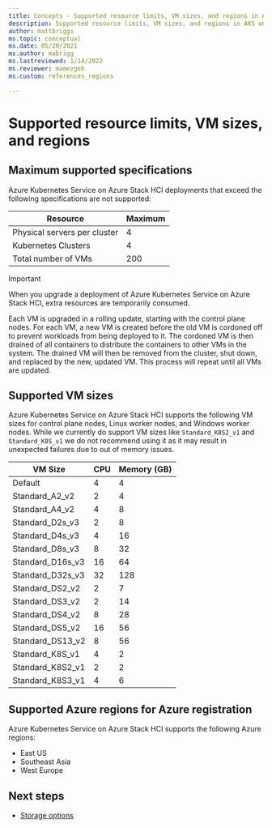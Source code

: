 ```yaml
---
title: Concepts - Supported resource limits, VM sizes, and regions in AKS on Azure Stack HCI
description: Supported resource limits, VM sizes, and regions in AKS on Azure Stack HCI
author: mattbriggs
ms.topic: conceptual
ms.date: 05/20/2021
ms.author: mabrigg 
ms.lastreviewed: 1/14/2022
ms.reviewer: mamezgeb
ms.custom: references_regions

---
```


# Supported resource limits, VM sizes, and regions
## Maximum supported specifications
Azure Kubernetes Service on Azure Stack HCI deployments that exceed the following specifications are not supported:

| Resource                     | Maximum |
| ---------------------------- | --------|
| Physical servers per cluster | 4       |
| Kubernetes Clusters          | 4       |
| Total number of VMs          | 200     |

> [!IMPORTANT]
> When you upgrade a deployment of Azure Kubernetes Service on Azure Stack HCI, extra resources are temporarily consumed.
> 
> Each VM is upgraded in a rolling update, starting with the control plane nodes. For each VM, a new VM is created before the old VM is cordoned off
to prevent workloads from being deployed to it. The cordoned VM is then drained of all containers to distribute the containers to other VMs in the system.
The drained VM will then be removed from the cluster, shut down, and replaced by the new, updated VM. This process will repeat until all VMs are updated. 

## Supported VM sizes
Azure Kubernetes Service on Azure Stack HCI supports the following VM sizes for control plane nodes, Linux worker nodes, and Windows worker nodes. While we currently do support VM sizes like `Standard_K8S2_v1` and `Standard_K8S_v1` we do not recommend using it as it may result in unexpected failures due to out of memory issues.

| VM Size        | CPU | Memory (GB) |
| -------------- | ----| ------------|
| Default        | 4   | 4           |
| Standard_A2_v2 | 2   | 4           |
| Standard_A4_v2 | 4   | 8           |
| Standard_D2s_v3 | 2   | 8           |
| Standard_D4s_v3 | 4   | 16          |
| Standard_D8s_v3 | 8   | 32          |
| Standard_D16s_v3 | 16  | 64          |
| Standard_D32s_v3 | 32  | 128         |
| Standard_DS2_v2 | 2   | 7           |
| Standard_DS3_v2 | 2   | 14          |
| Standard_DS4_v2 | 8   | 28          |
| Standard_DS5_v2 | 16  | 56          |
| Standard_DS13_v2 | 8   | 56          |
| Standard_K8S_v1 | 4   | 2           |
| Standard_K8S2_v1 | 2   | 2           |
| Standard_K8S3_v1 | 4   | 6           |


## Supported Azure regions for Azure registration
Azure Kubernetes Service on Azure Stack HCI supports the following Azure regions:
- East US
- Southeast Asia
- West Europe

## Next steps
- [Storage options](./concepts-storage.md)
